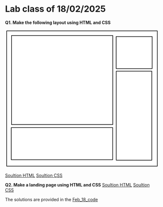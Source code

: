 # Lab class of 18/02/2025

**Q1. Make the following layout using HTML and CSS**

![Grid Layout](./Feb_18_diagram_1.png)

[Soultion HTML](./Feb_18_code/q1.html)
[Soultion CSS](./Feb_18_code/q1.css)


**Q2. Make a landing page using HTML and CSS**
[Soultion HTML](./Feb_18_code/q2.html)
[Soultion CSS](./Feb_18_code/q2.css)

The solutions are provided in the [Feb_18_code](./Feb_18_code/)